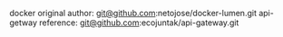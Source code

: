 

docker original author: git@github.com:netojose/docker-lumen.git
api-getway reference: git@github.com:ecojuntak/api-gateway.git 
